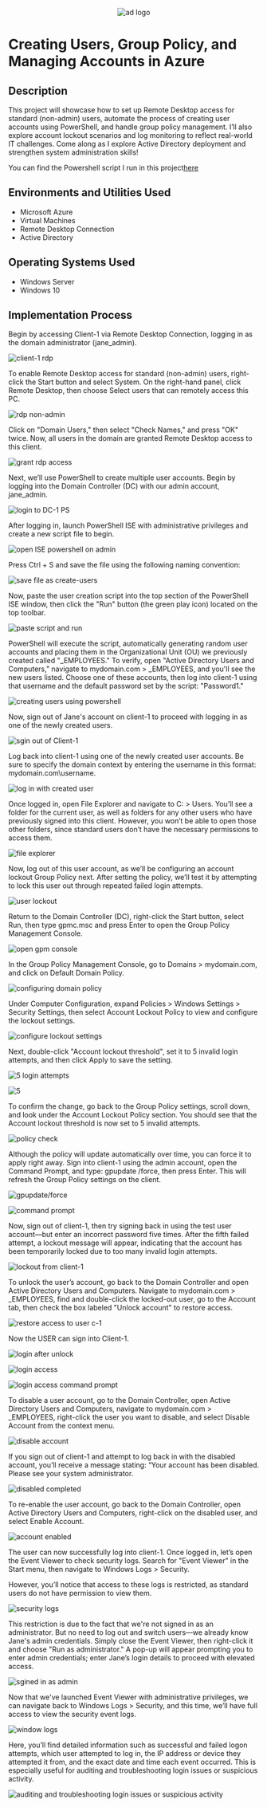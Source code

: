 <p align="center">
<img src="https://i.imgur.com/cvTElbW.png" alt="ad logo"/>
</p>
<h1>Creating Users, Group Policy, and Managing Accounts in Azure</h1>
<h2>Description</h2>
<p>This project will showcase how to set up Remote Desktop access for standard (non-admin) users, automate the process of creating user accounts using PowerShell, and handle group policy management. I’ll also explore account lockout scenarios and log monitoring to reflect real-world IT challenges. Come along as I explore Active Directory deployment and strengthen system administration skills!</p>

You can find the Powershell script I run in this project<a href="https://github.com/joshmadakor1/AD_PS/blob/master/Generate-Names-Create-Users.ps1" target="_blank">here </a>


<h2>Environments and Utilities Used</h2>

- Microsoft Azure
- Virtual Machines
- Remote Desktop Connection
- Active Directory

<h2>Operating Systems Used</h2>

- Windows Server
- Windows 10

<h2>Implementation Process</h2>
<p>
  <p>Begin by accessing Client-1 via Remote Desktop Connection, logging in as the domain administrator (jane_admin).</p>
<img src="https://i.imgur.com/fUaub8X.png" alt="client-1 rdp"/>
</p>
<p>
  <p>To enable Remote Desktop access for standard (non-admin) users, right-click the Start button and select System. On the right-hand panel, click Remote Desktop, then choose Select users that can remotely access this PC.</p> 
<img src="https://i.imgur.com/e1FrSIv.png" alt="rdp non-admin"/>
</p>
<p>
  <p>Click on "Domain Users," then select "Check Names," and press "OK" twice. Now, all users in the domain are granted Remote Desktop access to this client.</p>
<img src="https://i.imgur.com/Wd3CIH5.png"  alt="grant rdp access"/>
</p>
<p>
  <p>Next, we’ll use PowerShell to create multiple user accounts. Begin by logging into the Domain Controller (DC) with our admin account, jane_admin.</p>
<img src="https://i.imgur.com/fuJPIpe.png" alt="login to DC-1 PS"/>
</p>
<p>
  <p>After logging in, launch PowerShell ISE with administrative privileges and create a new script file to begin.</p> 
<img src="https://i.imgur.com/EL25wsH.png" alt="open ISE powershell on admin"/>
</p>
<p>
  <p>Press Ctrl + S and save the file using the following naming convention:</p>
<img src="https://i.imgur.com/2V0Ympj.png"  alt="save file as create-users"/>
</p>
<p>
  <p>Now, paste the user creation script into the top section of the PowerShell ISE window, then click the "Run" button (the green play icon) located on the top toolbar.</p>
<img src="https://i.imgur.com/7rA8h71.png" alt="paste script and run"/>
</p>
<p>
  <p>PowerShell will execute the script, automatically generating random user accounts and placing them in the Organizational Unit (OU) we previously created called "_EMPLOYEES." To verify, open "Active Directory Users and Computers," navigate to mydomain.com > _EMPLOYEES, and you'll see the new users listed. Choose one of these accounts, then log into client-1 using that username and the default password set by the script: "Password1."</p> 
<img src="https://i.imgur.com/kFSt9Dx.png" alt="creating users using powershell"/>
</p>
<p>
  <p>Now, sign out of Jane's account on client-1 to proceed with logging in as one of the newly created users.</p>
<img src="https://i.imgur.com/OQzv1sP.png"  alt="sgin out of Client-1"/>
</p>
<p>
  <p>Log back into client-1 using one of the newly created user accounts. Be sure to specify the domain context by entering the username in this format: mydomain.com\username.</p>
<img src="https://i.imgur.com/8in1qqN.png" alt="log in with created user"/>
</p>
<p>
  <p>Once logged in, open File Explorer and navigate to C: > Users. You’ll see a folder for the current user, as well as folders for any other users who have previously signed into this client. However, you won’t be able to open those other folders, since standard users don’t have the necessary permissions to access them.</p> 
<img src="https://i.imgur.com/cJo9O5L.png" alt="file explorer"/>
</p>
<p>
  <p>Now, log out of this user account, as we’ll be configuring an account lockout Group Policy next. After setting the policy, we’ll test it by attempting to lock this user out through repeated failed login attempts.</p>
<img src="https://i.imgur.com/oQkHCth.png"  alt="user lockout"/>
</p>
<p>
  <p>Return to the Domain Controller (DC), right-click the Start button, select Run, then type gpmc.msc and press Enter to open the Group Policy Management Console.</p>
<img src="https://i.imgur.com/4eTkbX9.png" alt="open gpm console"/>
</p>
<p>
  <p>In the Group Policy Management Console, go to Domains > mydomain.com, and click on Default Domain Policy.</p> 
<img src="https://i.imgur.com/78L2XDo.png" alt="configuring domain policy"/>
</p>
<p>
  <p>Under Computer Configuration, expand Policies > Windows Settings > Security Settings, then select Account Lockout Policy to view and configure the lockout settings.</p>
<img src="https://i.imgur.com/YaqtFnG.png"  alt="configure lockout settings"/>
</p>
<p>
  <p>Next, double-click "Account lockout threshold", set it to 5 invalid login attempts, and then click Apply to save the setting.</p>
<img src="https://i.imgur.com/izwmTil.png" alt="5 login attempts"/>
</p>
<p>
  <p></p> 
<img src="https://i.imgur.com/09yJRI9.png" alt="5"/>
</p>
<p>
  <p>To confirm the change, go back to the Group Policy settings, scroll down, and look under the Account Lockout Policy section. You should see that the Account lockout threshold is now set to 5 invalid attempts.</p>
<img src="https://i.imgur.com/psPJj4R.png"  alt="policy check"/>
</p>
<p>
  <p>Although the policy will update automatically over time, you can force it to apply right away. Sign into client-1 using the admin account, open the Command Prompt, and type: gpupdate /force, then press Enter. This will refresh the Group Policy settings on the client.</p>
<img src="https://i.imgur.com/MqsAORu.png" alt="gpupdate/force"/>
</p>
<p>
  <p></p> 
<img src="https://i.imgur.com/mGPhZy8.jpeg" alt="command prompt"/>
</p>
<p>
  <p>Now, sign out of client-1, then try signing back in using the test user account—but enter an incorrect password five times. After the fifth failed attempt, a lockout message will appear, indicating that the account has been temporarily locked due to too many invalid login attempts.</p>
<img src="https://i.imgur.com/XB8uhIR.png"  alt="lockout from client-1"/>
</p>
<p>
  <p>To unlock the user’s account, go back to the Domain Controller and open Active Directory Users and Computers. Navigate to mydomain.com > _EMPLOYEES, find and double-click the locked-out user, go to the Account tab, then check the box labeled "Unlock account" to restore access.</p>
<img src="https://i.imgur.com/rseaSzN.png" alt="restore access to user c-1"/>
</p>
<p>
  <p>Now the USER can sign into Client-1.</p>
<img src="https://i.imgur.com/hEhD0Oa.png"  alt="login after unlock"/>
</p>
<p>
  <p></p>
<img src="https://i.imgur.com/5OhEweb.png" alt="login access"/>
</p>
<p>
  <p></p> 
<img src="https://i.imgur.com/as8Mem8.jpeg" alt="login access command prompt"/>
</p>
<p>
  <p>To disable a user account, go to the Domain Controller, open Active Directory Users and Computers, navigate to mydomain.com > _EMPLOYEES, right-click the user you want to disable, and select Disable Account from the context menu.</p>
<img src="https://i.imgur.com/Wf91zjN.png"  alt="disable account"/>
</p>
<p>
  <p>If you sign out of client-1 and attempt to log back in with the disabled account, you’ll receive a message stating:
“Your account has been disabled. Please see your system administrator.</p>
<img src="https://i.imgur.com/JvPgLnn.png" alt="disabled completed"/>
</p>
<p>
  <p>To re-enable the user account, go back to the Domain Controller, open Active Directory Users and Computers, right-click on the disabled user, and select Enable Account.</p> 
<img src="https://i.imgur.com/kePlXLk.png" alt="account enabled"/>
</p>
<p>
  <p>The user can now successfully log into client-1. Once logged in, let’s open the Event Viewer to check security logs. Search for "Event Viewer" in the Start menu, then navigate to Windows Logs > Security.

However, you’ll notice that access to these logs is restricted, as standard users do not have permission to view them.</p>
<img src="https://i.imgur.com/QKGPARC.png"  alt="security logs"/>
</p>
<p>
  <p>This restriction is due to the fact that we're not signed in as an administrator. But no need to log out and switch users—we already know Jane's admin credentials. Simply close the Event Viewer, then right-click it and choose "Run as administrator." A pop-up will appear prompting you to enter admin credentials; enter Jane’s login details to proceed with elevated access.</p>
<img src="https://i.imgur.com/Buyezu1.png" alt="sgined in as admin"/>
</p>
<p>
  <p>Now that we've launched Event Viewer with administrative privileges, we can navigate back to Windows Logs > Security, and this time, we’ll have full access to view the security event logs.</p> 
<img src="https://i.imgur.com/SvfsPwH.png" alt="window logs"/>
</p>
<p>
  <p>Here, you’ll find detailed information such as successful and failed logon attempts, which user attempted to log in, the IP address or device they attempted it from, and the exact date and time each event occurred. This is especially useful for auditing and troubleshooting login issues or suspicious activity.</p>
<img src="https://i.imgur.com/ImsKpDi.png"  alt="auditing and troubleshooting login issues or suspicious activity"/>
</p>
